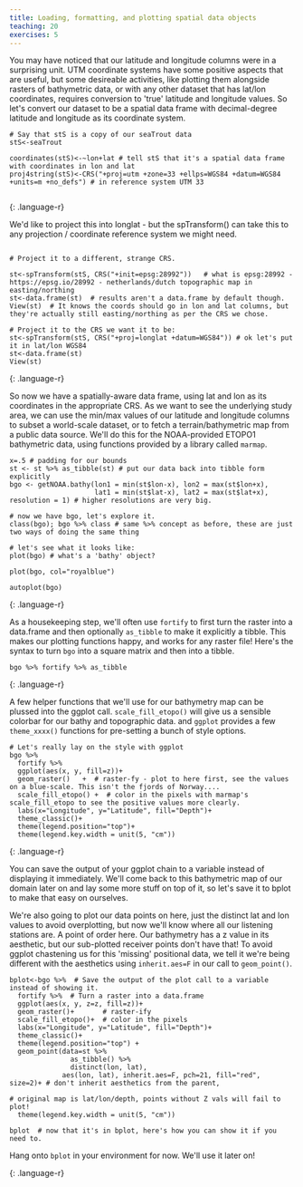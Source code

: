 ```yaml
---
title: Loading, formatting, and plotting spatial data objects
teaching: 20
exercises: 5
---
```


You may have noticed that our latitude and longitude columns were in a surprising unit. UTM coordinate systems have some positive aspects that are useful, but some desireable activities, like plotting them alongside rasters of bathymetric data, or with any other dataset that has lat/lon coordinates, requires conversion to 'true' latitude and longitude values. So let's convert our dataset to be a spatial data frame with decimal-degree latitude and longitude as its coordinate system.

~~~
# Say that stS is a copy of our seaTrout data
stS<-seaTrout

coordinates(stS)<-~lon+lat # tell stS that it's a spatial data frame with coordinates in lon and lat
proj4string(stS)<-CRS("+proj=utm +zone=33 +ellps=WGS84 +datum=WGS84 +units=m +no_defs") # in reference system UTM 33


~~~
{: .language-r}

We'd like to project this into longlat - but the spTransform() can take this to any projection / coordinate reference system we might need.
~~~

# Project it to a different, strange CRS.

st<-spTransform(stS, CRS("+init=epsg:28992"))   # what is epsg:28992 - https://epsg.io/28992 - netherlands/dutch topographic map in easting/northing
st<-data.frame(st)  # results aren't a data.frame by default though.
View(st)  # It knows the coords should go in lon and lat columns, but they're actually still easting/northing as per the CRS we chose.

# Project it to the CRS we want it to be:
st<-spTransform(stS, CRS("+proj=longlat +datum=WGS84")) # ok let's put it in lat/lon WGS84
st<-data.frame(st)
View(st)

~~~
{: .language-r}


So now we have a spatially-aware data frame, using lat and lon as its coordinates in the appropriate CRS. As we want to see the underlying study area, we can use the min/max values of our latitude and longitude columns to subset a world-scale dataset, or to fetch a terrain/bathymetric map from a public data source. We'll do this for the NOAA-provided ETOPO1 bathymetric data, using functions provided by a library called `marmap`.

~~~
x=.5 # padding for our bounds
st <- st %>% as_tibble(st) # put our data back into tibble form explicitly
bgo <- getNOAA.bathy(lon1 = min(st$lon-x), lon2 = max(st$lon+x),
                     lat1 = min(st$lat-x), lat2 = max(st$lat+x), resolution = 1) # higher resolutions are very big.

# now we have bgo, let's explore it.                     
class(bgo); bgo %>% class # same %>% concept as before, these are just two ways of doing the same thing

# let's see what it looks like:
plot(bgo) # what's a 'bathy' object?

plot(bgo, col="royalblue")

autoplot(bgo)
~~~
{: .language-r}

As a housekeeping step, we'll often use `fortify` to first turn the raster into a data.frame and then optionally `as_tibble` to make it explicitly a tibble. This makes our plotting functions happy, and works for any raster file! Here's the syntax to turn `bgo` into a square matrix and then into a tibble.

~~~
bgo %>% fortify %>% as_tibble   
~~~
{: .language-r}

A few helper functions that we'll use for our bathymetry map can be plussed into the ggplot call.
`scale_fill_etopo()` will give us a sensible colorbar for our bathy and topographic data. and `ggplot` provides a few `theme_xxxx()` functions for pre-setting a bunch of style options.
~~~
# Let's really lay on the style with ggplot
bgo %>%
  fortify %>%
  ggplot(aes(x, y, fill=z))+
  geom_raster()   +  # raster-fy - plot to here first, see the values on a blue-scale. This isn't the fjords of Norway....
  scale_fill_etopo() +  # color in the pixels with marmap's scale_fill_etopo to see the positive values more clearly.
  labs(x="Longitude", y="Latitude", fill="Depth")+
  theme_classic()+
  theme(legend.position="top")+
  theme(legend.key.width = unit(5, "cm"))
~~~
{: .language-r}

You can save the output of your ggplot chain to a variable instead of displaying it immediately. We'll come back to this bathymetric map of our domain later on and lay some more stuff on top of it, so let's save it to bplot to make that easy on ourselves.

We're also going to plot our data points on here, just the distinct lat and lon values to avoid overplotting, but now we'll know where all our listening stations are. A point of order here. Our bathymetry has a z value in its aesthetic, but our sub-plotted receiver points don't have that! To avoid ggplot chastening us for this 'missing' positional data, we tell it we're being different with the aesthetics using `inherit.aes=F` in our call to `geom_point()`.

~~~
bplot<-bgo %>%  # Save the output of the plot call to a variable instead of showing it.
  fortify %>%  # Turn a raster into a data.frame
  ggplot(aes(x, y, z=z, fill=z))+  
  geom_raster()+       # raster-ify
  scale_fill_etopo()+  # color in the pixels
  labs(x="Longitude", y="Latitude", fill="Depth")+
  theme_classic()+
  theme(legend.position="top") +
  geom_point(data=st %>%
               as_tibble() %>%
               distinct(lon, lat),
             aes(lon, lat), inherit.aes=F, pch=21, fill="red", size=2)+ # don't inherit aesthetics from the parent,
                                                                        # original map is lat/lon/depth, points without Z vals will fail to plot!
  theme(legend.key.width = unit(5, "cm"))

bplot  # now that it's in bplot, here's how you can show it if you need to.

~~~

Hang onto `bplot` in your environment for now. We'll use it later on!

{: .language-r}
